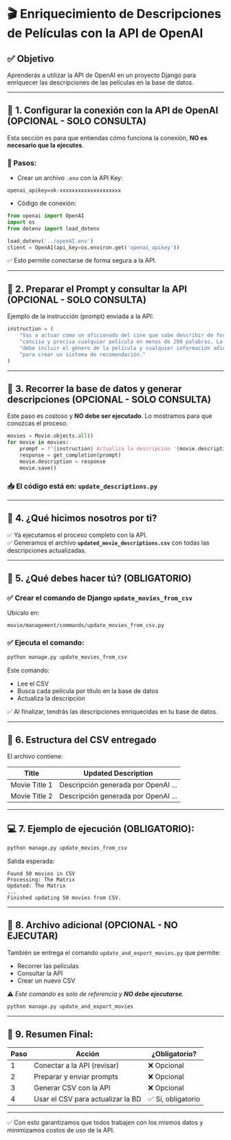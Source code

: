 # 🎬 Enriquecimiento de Descripciones de Películas con la API de OpenAI

## ✅ Objetivo
Aprenderás a utilizar la API de OpenAI en un proyecto Django para enriquecer las descripciones de las películas en la base de datos.

---

## 📌 1. Configurar la conexión con la API de OpenAI (OPCIONAL - SOLO CONSULTA)
Esta sección es para que entiendas cómo funciona la conexión, **NO es necesario que la ejecutes**.

### 🔑 Pasos:
- Crear un archivo `.env` con la API Key:
```
openai_apikey=sk-xxxxxxxxxxxxxxxxxxxx
```
- Código de conexión:
```python
from openai import OpenAI
import os
from dotenv import load_dotenv

load_dotenv('../openAI.env')
client = OpenAI(api_key=os.environ.get('openai_apikey'))
```

✅ Esto permite conectarse de forma segura a la API.

---

## 📌 2. Preparar el Prompt y consultar la API (OPCIONAL - SOLO CONSULTA)
Ejemplo de la instrucción (prompt) enviada a la API:
```python
instruction = (
    "Vas a actuar como un aficionado del cine que sabe describir de forma clara, "
    "concisa y precisa cualquier película en menos de 200 palabras. La descripción "
    "debe incluir el género de la película y cualquier información adicional que sirva "
    "para crear un sistema de recomendación."
)
```

---

## 📌 3. Recorrer la base de datos y generar descripciones (OPCIONAL - SOLO CONSULTA)
Este paso es costoso y **NO debe ser ejecutado**. Lo mostramos para que conozcas el proceso.

```python
movies = Movie.objects.all()
for movie in movies:
    prompt = f"{instruction} Actualiza la descripción '{movie.description}' de la película '{movie.title}'"
    response = get_completion(prompt)
    movie.description = response
    movie.save()
```

### 📥 El código está en: `update_descriptions.py`

---

## 🚨 4. ¿Qué hicimos nosotros por ti?
✅ Ya ejecutamos el proceso completo con la API.  
✅ Generamos el archivo **`updated_movie_descriptions.csv`** con todas las descripciones actualizadas.

---

## 📌 5. ¿Qué debes hacer tú? (OBLIGATORIO)

### ✅ Crear el comando de Django `update_movies_from_csv`
Ubícalo en:
```
movie/management/commands/update_movies_from_csv.py
```

### ✅ Ejecuta el comando:
```bash
python manage.py update_movies_from_csv
```

Este comando:
- Lee el CSV
- Busca cada película por título en la base de datos
- Actualiza la descripción

✅ Al finalizar, tendrás las descripciones enriquecidas en tu base de datos.

---

## 📂 6. Estructura del CSV entregado
El archivo contiene:

| Title           | Updated Description                 |
|-----------------|-------------------------------------|
| Movie Title 1   | Descripción generada por OpenAI ... |
| Movie Title 2   | Descripción generada por OpenAI ... |

---

## 💻 7. Ejemplo de ejecución (OBLIGATORIO):
```bash
python manage.py update_movies_from_csv
```
Salida esperada:
```
Found 50 movies in CSV
Processing: The Matrix
Updated: The Matrix
...
Finished updating 50 movies from CSV.
```

---

## 📌 8. Archivo adicional (OPCIONAL - NO EJECUTAR)
También se entrega el comando `update_and_export_movies.py` que permite:
- Recorrer las películas
- Consultar la API
- Crear un nuevo CSV

⚠️ *Este comando es solo de referencia y **NO debe ejecutarse**.*

```bash
python manage.py update_and_export_movies
```

---

## 📌 9. Resumen Final:
| Paso | Acción | ¿Obligatorio? |
|-----|--------|--------------|
| 1   | Conectar a la API (revisar) | ❌ Opcional |
| 2   | Preparar y enviar prompts   | ❌ Opcional |
| 3   | Generar CSV con la API      | ❌ Opcional |
| 4   | Usar el CSV para actualizar la BD | ✅ Sí, obligatorio |

---

✅ Con esto garantizamos que todos trabajen con los mismos datos y minimizamos costos de uso de la API.

